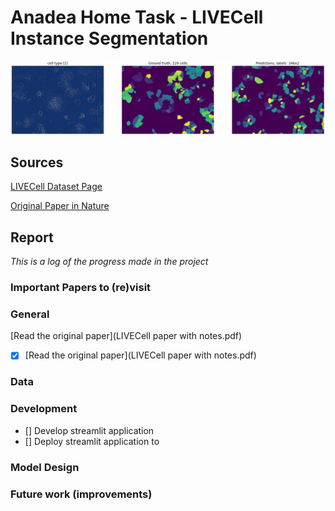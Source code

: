 # Anadea Home Task - LIVECell Instance Segmentation
![](img.png)

## Sources
[LIVECell Dataset Page](https://sartorius-research.github.io/LIVECell/)

[Original Paper in Nature](https://www.nature.com/articles/s41592-021-01249-6.pdf)

## Report
*This is a log of the progress made in the project*

### Important Papers to (re)visit

### General
[Read the original paper](LIVECell paper with notes.pdf)
- [x] [Read the original paper](LIVECell paper with notes.pdf)

### Data

### Development
- [] Develop streamlit application
- [] Deploy streamlit application to 

### Model Design

### Future work (improvements)

